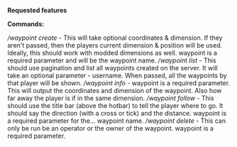 
****Requested features****

**Commands:**

*/waypoint create <waypoint> <position> <dimension>* - This will take optional coordinates & dimension. If they aren't passed, then the players current dimension & position will be used. Ideally, this should work with modded dimensions as well. waypoint is a required parameter and will be the waypoint name.
*/waypoint list <username>* - This should use pagination and list all waypoints created on the server. It will take an optional parameter - username. When passed, all the waypoints by that player will be shown.
*/waypoint info <waypoint>* - waypoint is a required parameter. This will output the coordinates and dimension of the waypoint. Also how far away the player is if in the same dimension.
*/waypoint follow <waypoint>* - This should use the title bar (above the hotbar) to tell the player where to go. It should say the direction (with a cross or tick) and the distance. waypoint is a required parameter for the... waypoint name.
*/waypoint delete <waypoint>* - This can only be run be an operator or the owner of the waypoint. waypoint is a required parameter.
